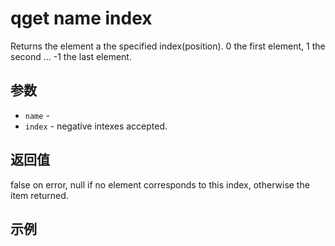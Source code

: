 # qget name index

Returns the element a the specified index(position). 0 the first element, 1 the second ... -1 the last element.

## 参数

* `name` - 
* `index` - negative intexes accepted.

## 返回值

false on error, null if no element corresponds to this index, otherwise the item returned.

## 示例
